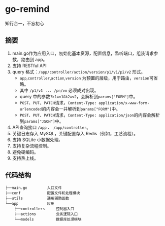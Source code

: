 # go-remind
知行合一，不忘初心

## 摘要
1. main.go作为应用入口，初始化基本资源，配置信息，监听端口，组装请求参数，路由到 app。
2. 支持 RESTful API
3. query 格式：`/app/controller/action/version/p1/v1/p2/v2` 形式。
    * `app`,`controller`,`action`,`version` 为预置的层级，用于路由，`version`可省略。
    * 其中 `/p1/v1 ... /pn/vn` 必须成对出现。
    * query 中的参数`?k1=v1&k2=v2`，会解析到`params["FORM"]`中。
    * `POST`、`PUT`、`PATCH`请求，`Content-Type: application/x-www-form-urlencoded`的内容会一并解析到`params["FORM"]`中。
    * `POST`、`PUT`、`PATCH`请求，`Content-Type: application/json`的内容会解析到`params["JSON"]`中。
4. API查询接口 `/app` 、 `/app/controller`。
5. 关键日志存入 MySQL，关键配置存入 Redis（例如，工艺流程）。
6. 支持 SQLite 小数据处理。
7. 支持复杂流程控制。
8. 避免硬编码。
9. 支持热上线。

## 代码结构

	├──main.go         入口文件
	├──conf            配置文件和处理模块
	├──utils           通用辅助函数
	└──app             应用
		├──controllers     控制器入口
		├──actions         业务逻辑入口 
		└──models          数据库处理模块


